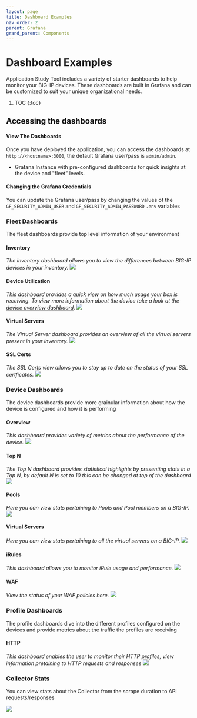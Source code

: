 ```yaml
---
layout: page
title: Dashboard Examples
nav_order: 2
parent: Grafana
grand_parent: Components
---
```

# Dashboard Examples

Application Study Tool includes a variety of starter dashboards to help monitor your BIG-IP devices.
These dashboards are built in Grafana and can be customized to suit your unique organizational needs.

1. TOC
{:toc}

## Accessing the dashboards

#### View The Dashboards
Once you have deployed the application, you can access the dashboards at `http://<hostname>:3000`, the default Grafana user/pass is `admin/admin`.

* Grafana Instance with pre-configured dashboards for quick insights at the device and "fleet" levels.

#### Changing the Grafana Credentials

You can update the Grafana user/pass by changing the values of the `GF_SECURITY_ADMIN_USER` and `GF_SECURITY_ADMIN_PASSWORD` `.env` variables


### Fleet Dashboards

The fleet dashboards provide top level information of your environment

#### Inventory
*The inventory dashboard allows you to view the differences between BIG-IP devices in your inventory.*
![](../../assets/BigIP-Fleet-Inventory.png)

#### Device Utilization
*This dashboard provides a quick view on how much usage your box is receiving. To view more information about the device take a look at the [device overview dashboard](#overview).*
![](../../assets/BigIP-Fleet-Device-Utilization.png)

#### Virtual Servers
*The Virtual Server dashboard provides an overview of all the virtual servers present in your inventory.*
![](../../assets/BigIP-Fleet-Virtual-Server.png)


#### SSL Certs
*The SSL Certs view allows you to stay up to date on the status of your SSL certficates.*
![](../../assets/BigIP-Fleet-SSL-Certs.png)

### Device Dashboards

The device dashboards provide more grainular information about how the device is configured and how it is performing

#### Overview
*This dashboard provides variety of metrics about the performance of the device.*
![](../../assets/BipIP-Device-Overview.png)
#### Top N
*The Top N dashboard provides statistical highlights by presenting stats in a Top N, by default N is set to 10 this can be changed at top of the dashboard*
![](../../assets/BigIP-Device-TopN.png)
#### Pools
*Here you can view stats pertaining to Pools and Pool members on a BIG-IP.*
![](../../assets/BigIP-Device-Pools.png)


#### Virtual Servers
*Here you can view stats pertaining to all the virtual servers on a BIG-IP.*
![](../../assets/BigIP-Device-Virtual-Server.png)

#### iRules
*This dashboard allows you to monitor iRule usage and performance.*
![](../../assets/BigIP-Device-iRules.png)

#### WAF
*View the status of your WAF policies here.*
![](../../assets/BigIP-Device-WAF.png)



### Profile Dashboards

The profile dashboards dive into the different profiles configured on the devices and provide metrics about the traffic the profiles are receiving

#### HTTP

*This dashboard enables the user to monitor their HTTP profiles, view information pretaining to HTTP requests and responses*
![](../../assets/BigIP-Device-Profile-HTTP.png)


### Collector Stats

You can view stats about the Collector from the scrape duration to API requests/responses

![](../../assets/Collector-Stats.png)
